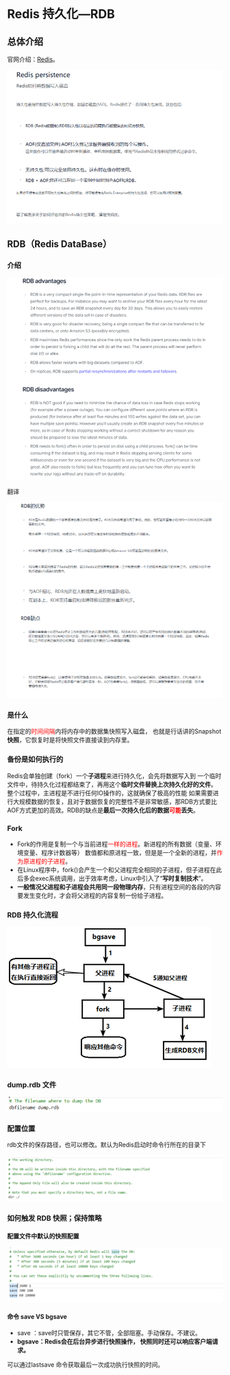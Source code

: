# Redis 持久化—RDB

## 总体介绍

官网介绍：[Redis](https://redis.io/)。

![](./assets/Snipaste_2022-11-25_10-55-21.png)

## RDB（Redis DataBase）

### 介绍

![](./assets/Snipaste_2022-11-25_11-10-28.png)



翻译

![](./assets/Snipaste_2022-11-25_11-11-20.png)

### 是什么

在指定的<font color="red">时间间隔</font>内将内存中的数据集快照写入磁盘， 也就是行话讲的Snapshot**快照**，它恢复时是将快照文件直接读到内存里。

### 备份是如何执行的

Redis会单独创建（fork）一个**子进程**来进行持久化，会先将数据写入到 一个临时文件中，待持久化过程都结束了，再用这个**临时文件替换上次持久化好的文件**。 整个过程中，主进程是不进行任何IO操作的，这就确保了极高的性能 如果需要进行大规模数据的恢复，且对于数据恢复的完整性不是非常敏感，那RDB方式要比AOF方式更加的高效。RDB的缺点是**最后一次持久化后的数据<font color="red">可能</font>丢失**。

### Fork

* Fork的作用是复制一个与当前进程<font color="red">一样的进程</font>。新进程的所有数据（变量、环境变量、程序计数器等） 数值都和原进程一致，但是是一个全新的进程，并<font color="red">作为原进程的子进程</font>。
* 在Linux程序中，fork()会产生一个和父进程完全相同的子进程，但子进程在此后多会exec系统调用，出于效率考虑，Linux中引入了“**写时复制技术**”。
* **一般情况父进程和子进程会共用同一段物理内存**，只有进程空间的各段的内容要发生变化时，才会将父进程的内容复制一份给子进程。

### RDB 持久化流程

![image-20221125144555792](./assets/image-20221125144555792.png)

### dump.rdb 文件

![](./assets/Snipaste_2022-11-25_16-10-19.png)

### 配置位置

rdb文件的保存路径，也可以修改。默认为Redis启动时命令行所在的目录下

![](./assets/Snipaste_2022-11-25_16-14-18.png)

### 如何触发 RDB 快照；保持策略

#### 配置文件中默认的快照配置

![](./assets/Snipaste_2022-11-25_16-19-27.png)

#### 命令 save VS bgsave

* save ：save时只管保存，其它不管，全部阻塞。手动保存。不建议。
* **bgsave：Redis会在后台异步进行快照操作， 快照同时还可以响应客户端请求。**

可以通过lastsave 命令获取最后一次成功执行快照的时间。